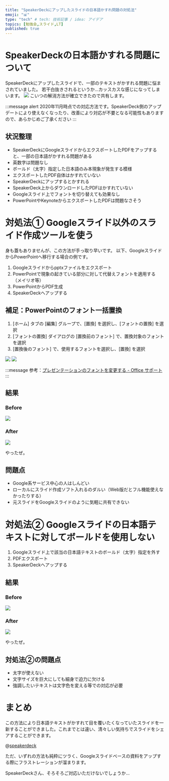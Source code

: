 ```yaml
---
title: "SpeakerDeckにアップしたスライドの日本語かすれ問題の対処法"
emoji: "📊"
type: "tech" # tech: 技術記事 / idea: アイデア
topics: [勉強会,スライド,LT]
published: true
---
```

# SpeakerDeckの日本語かすれる問題について

SpeakerDeckにアップしたスライドで、一部のテキストがかすれる問題に悩まされていました。
若干白抜きされるというか…カッスカスな感じになってしまいます。
![](https://storage.googleapis.com/zenn-user-upload/wq7qm8usq7xnym0iqxlk0zsr37r9)
こいつの解消方法が確立できたので共有します。

:::message alert
2020年11月時点での対応方法です。SpeakerDeck側のアップデートにより使えなくなったり、改善により対応が不要となる可能性もありますので、あらかじめご了承ください
:::

## 状況整理
- SpeakerDeckにGoogleスライドからエクスポートしたPDFをアップすると、一部の日本語がかすれる問題がある
- 英数字は問題なし
- ボールド（太字）指定した日本語のみ本現象が発生する模様
- エクスポートしたPDF自体はかすれていない
- SpeakerDeckにアップするとかすれる
- SpeakerDeck上からダウンロードしたPDFはかすれていない
- Googleスライド上でフォントを切り替えても効果なし
- PowerPointやKeynoteからエクスポートしたPDFは問題なさそう

# 対処法① Googleスライド以外のスライド作成ツールを使う
身も蓋もありませんが、この方法が手っ取り早いです。
以下、GoogleスライドからPowerPointへ移行する場合の例です。
1. Googleスライドからpptxファイルをエクスポート
2. PowerPointで現象の起きている部分に対して代替えフォントを適用する（メイリオ等）
3. PowerPointからPDF生成
4. SpeakerDeckへアップする

## 補足：PowerPointのフォント一括置換
1. [ホーム] タブの [編集] グループで、[置換] を選択し、[フォントの置換] を選択
2. [フォントの置換] ダイアログの [置換前のフォント] で、置換対象のフォントを選択
3. [置換後のフォント] で、使用するフォントを選択し、[置換] を選択

![](https://storage.googleapis.com/zenn-user-upload/ggdods09mylvlcmbyztxxrovxk7m)
![](https://storage.googleapis.com/zenn-user-upload/qgi8n7wd3sujrzaxzan1y77r5mz3)

:::message
参考：[プレゼンテーションのフォントを変更する - Office サポート](https://support.microsoft.com/ja-jp/office/%E3%83%97%E3%83%AC%E3%82%BC%E3%83%B3%E3%83%86%E3%83%BC%E3%82%B7%E3%83%A7%E3%83%B3%E3%81%AE%E3%83%95%E3%82%A9%E3%83%B3%E3%83%88%E3%82%92%E5%A4%89%E6%9B%B4%E3%81%99%E3%82%8B-0109d7b7-4f3e-4d0a-b8a8-2604f21e977f)
:::

## 結果
### Before
![](https://storage.googleapis.com/zenn-user-upload/i7bu6qw82a3u4gpwn7gqz0m4eauj)
### After
![](https://storage.googleapis.com/zenn-user-upload/pc5zuael0hclw09gdx2j8zy2td9k)

やったぜ。

## 問題点
- Google系サービス中心の人はしんどい
- ローカルにスライド作成ソフト入れるのダルい（Web版だとフル機能使えなかったりする）
- 元スライドをGoogleスライドのように気軽に共有できない

# 対処法② Googleスライドの日本語テキストに対してボールドを使用しない
1. Googleスライド上で該当の日本語テキストのボールド（太字）指定を外す
2. PDFエクスポート
3. SpeakerDeckへアップする

## 結果
### Before
![](https://storage.googleapis.com/zenn-user-upload/chbjwr4axaljvio7c6zyshozigiw)
### After
![](https://storage.googleapis.com/zenn-user-upload/rb7ck3dut2dwdrsv39w6j1os035b)

やったぜ。

## 対処法②の問題点
- 太字が使えない
- 文字サイズを巨大にしても細身で迫力に欠ける
- 強調したいテキストは文字色を変える等での対応が必要

# まとめ
この方法により日本語テキストがかすれて目を覆いたくなっていたスライドを一新することができました。これまでとは違い、清々しい気持ちでスライドをシェアすることができます。

@[speakerdeck](aaccded77fda443e969dce475bc1a95a)

ただ、いずれの方法も純粋にツラく、Googleスライドベースの資料をアップする際にフラストレーションが溜まります。

SpeakerDeckさん、そろそろご対応いただけないでしょうか…